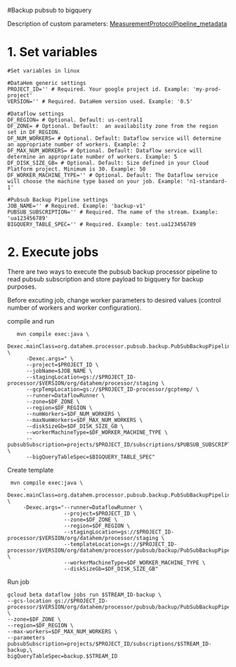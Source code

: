 #Backup pubsub to bigquery

Description of custom parameters: [MeasurementProtocolPipeline_metadata](./MeasurementProtocolPipeline_metadata)


# 1. Set variables

```shell
#Set variables in linux

#DataHem generic settings
PROJECT_ID='' # Required. Your google project id. Example: 'my-prod-project'
VERSION='' # Required. DataHem version used. Example: '0.5'

#Dataflow settings
DF_REGION= # Optional. Default: us-central1
DF_ZONE= # Optional. Default:  an availability zone from the region set in DF_REGION.
DF_NUM_WORKERS= # Optional. Default: Dataflow service will determine an appropriate number of workers. Example: 2
DF_MAX_NUM_WORKERS= # Optional. Default: Dataflow service will determine an appropriate number of workers. Example: 5
DF_DISK_SIZE_GB= # Optional. Default: Size defined in your Cloud Platform project. Minimum is 30. Example: 50
DF_WORKER_MACHINE_TYPE='' # Optional. Default: The Dataflow service will choose the machine type based on your job. Example: 'n1-standard-1'

#Pubsub Backup Pipeline settings
JOB_NAME='' # Required. Example: 'backup-v1'
PUBSUB_SUBSCRIPTION='' # Required. The name of the stream. Example: 'ua123456789'
BIGQUERY_TABLE_SPEC='' # Required. Example: test.ua123456789

```

# 2. Execute jobs

There are two ways to execute the pubsub backup processor pipeline to read pubsub subscription and store payload to bigquery for backup purposes. 

Before excuting job, change worker parameters to desired values (control number of workers and worker configuration).

compile and run

```shell
   mvn compile exec:java \
      -Dexec.mainClass=org.datahem.processor.pubsub.backup.PubSubBackupPipeline \
      -Dexec.args=" \
      --project=$PROJECT_ID \
      --jobName=$JOB_NAME \
      --stagingLocation=gs://$PROJECT_ID-processor/$VERSION/org/datahem/processor/staging \
      --gcpTempLocation=gs://$PROJECT_ID-processor/gcptemp/ \
      --runner=DataflowRunner \
      --zone=$DF_ZONE \
      --region=$DF_REGION \
      --numWorkers=$DF_NUM_WORKERS \
      --maxNumWorkers=$DF_MAX_NUM_WORKERS \
      --diskSizeGb=$DF_DISK_SIZE_GB \
      --workerMachineType=$DF_WORKER_MACHINE_TYPE \
      --pubsubSubscription=projects/$PROJECT_ID/subscriptions/$PUBSUB_SUBSCRIPTION \
      --bigQueryTableSpec=$BIGQUERY_TABLE_SPEC"

```

Create template

```shell
 mvn compile exec:java \
     -Dexec.mainClass=org.datahem.processor.pubsub.backup.PubSubBackupPipeline \
     -Dexec.args="--runner=DataflowRunner \
                  --project=$PROJECT_ID \
                  --zone=$DF_ZONE \
                  --region=$DF_REGION \
                  --stagingLocation=gs://$PROJECT_ID-processor/$VERSION/org/datahem/processor/staging \
                  --templateLocation=gs://$PROJECT_ID-processor/$VERSION/org/datahem/processor/pubsub/backup/PubSubBackupPipeline \
                  --workerMachineType=$DF_WORKER_MACHINE_TYPE \
                  --diskSizeGb=$DF_DISK_SIZE_GB"
```

Run job

```shell
gcloud beta dataflow jobs run $STREAM_ID-backup \
--gcs-location gs://$PROJECT_ID-processor/$VERSION/org/datahem/processor/pubsub/backup/PubSubBackupPipeline \
--zone=$DF_ZONE \
--region=$DF_REGION \
--max-workers=$DF_MAX_NUM_WORKERS \
--parameters pubsubSubscription=projects/$PROJECT_ID/subscriptions/$STREAM_ID-backup,\
bigQueryTableSpec=backup.$STREAM_ID
```